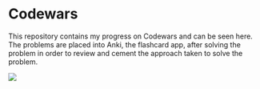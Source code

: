 # Codewars

This repository contains my progress on Codewars and can be seen here. The problems are placed into Anki, the flashcard app, after solving the problem in order to review and cement the approach taken to solve the problem.

<img src="https://github.com/elliottthomlison/Codewars/blob/master/codewarsProgress.png" class="center"/>
